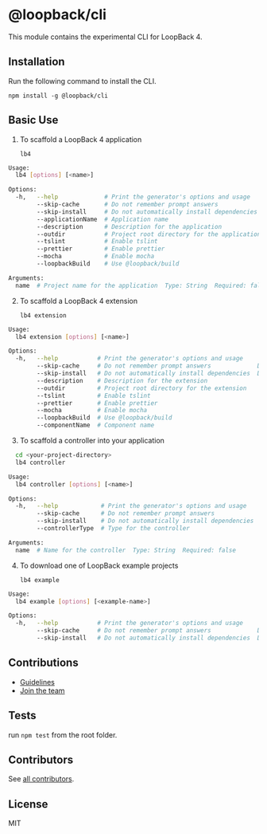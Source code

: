 # @loopback/cli

This module contains the experimental CLI for LoopBack 4.

## Installation

Run the following command to install the CLI.

`npm install -g @loopback/cli`

## Basic Use

1. To scaffold a LoopBack 4 application

   `lb4`

```sh
Usage:
  lb4 [options] [<name>]

Options:
  -h,   --help             # Print the generator's options and usage
        --skip-cache       # Do not remember prompt answers              Default: false
        --skip-install     # Do not automatically install dependencies   Default: false
        --applicationName  # Application name
        --description      # Description for the application
        --outdir           # Project root directory for the application
        --tslint           # Enable tslint
        --prettier         # Enable prettier
        --mocha            # Enable mocha
        --loopbackBuild    # Use @loopback/build

Arguments:
  name  # Project name for the application  Type: String  Required: false
```

2. To scaffold a LoopBack 4 extension

   `lb4 extension`

```sh
Usage:
  lb4 extension [options] [<name>]

Options:
  -h,   --help           # Print the generator's options and usage
        --skip-cache     # Do not remember prompt answers             Default: false
        --skip-install   # Do not automatically install dependencies  Default: false
        --description    # Description for the extension
        --outdir         # Project root directory for the extension
        --tslint         # Enable tslint
        --prettier       # Enable prettier
        --mocha          # Enable mocha
        --loopbackBuild  # Use @loopback/build
        --componentName  # Component name
```

3. To scaffold a controller into your application

```sh
  cd <your-project-directory>
  lb4 controller
```

```sh
Usage:
  lb4 controller [options] [<name>]

Options:
  -h,   --help            # Print the generator's options and usage
        --skip-cache      # Do not remember prompt answers             Default: false
        --skip-install    # Do not automatically install dependencies  Default: false
        --controllerType  # Type for the controller

Arguments:
  name  # Name for the controller  Type: String  Required: false
```

4. To download one of LoopBack example projects

   `lb4 example`

```sh
Usage:
  lb4 example [options] [<example-name>]

Options:
  -h,   --help           # Print the generator's options and usage
        --skip-cache     # Do not remember prompt answers             Default: false
        --skip-install   # Do not automatically install dependencies  Default: false
```

## Contributions

- [Guidelines](https://github.com/strongloop/loopback-next/blob/master/docs/CONTRIBUTING.md)
- [Join the team](https://github.com/strongloop/loopback-next/issues/110)

## Tests

run `npm test` from the root folder.

## Contributors

See
[all contributors](https://github.com/strongloop/loopback-next/graphs/contributors).

## License

MIT
